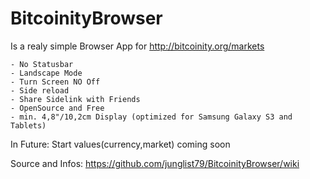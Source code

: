 BitcoinityBrowser
==============

Is a realy simple Browser App for http://bitcoinity.org/markets

	- No Statusbar
	- Landscape Mode
	- Turn Screen NO Off
	- Side reload
	- Share Sidelink with Friends
	- OpenSource and Free
	- min. 4,8"/10,2cm Display (optimized for Samsung Galaxy S3 and Tablets)
    
In Future:
	Start values(currency,market) coming soon


Source and Infos:
https://github.com/junglist79/BitcoinityBrowser/wiki

